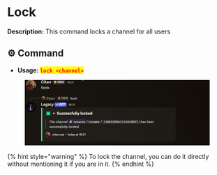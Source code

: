 # Lock

**Description:** This command locks a channel for all users

## ⚙️ Command

* **Usage: &#x20;**<mark style="color:red;">**`lock <channel>`**</mark>

<figure><img src="../../.gitbook/assets/image (26).png" alt=""><figcaption></figcaption></figure>

{% hint style="warning" %}
To lock the channel, you can do it directly without mentioning it if you are in it.
{% endhint %}
